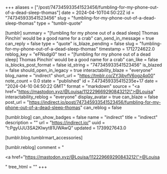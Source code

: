 +++
aliases = ["/post/747345933541523456/fumbling-for-my-phone-out-of-a-dead-sleep-thomas"]
date = 2024-04-10T04:50:22Z
id = "747345933541523456"
slug = "fumbling-for-my-phone-out-of-a-dead-sleep-thomas"
type = "tumblr-quote"

[tumblr]
summary = "[fumbling for my phone out of a dead sleep] Thomas Pinchin’ would be a good name for a crab"
can_send_in_message = true
can_reply = false
type = "quote"
is_blaze_pending = false
slug = "fumbling-for-my-phone-out-of-a-dead-sleep-thomas"
timestamp = 1712724622.0
reblog_key = "eFNsdgi0"
text = "[fumbling for my phone out of a dead sleep] Thomas Pinchin&rsquo; would be a good name for a crab"
can_like = false
is_blocks_post_format = false
id_string = "747345933541523456"
is_blazed = false
should_open_in_legacy = true
interactability_blaze = "everyone"
blog_name = "indirect"
short_url = "https://tmblr.co/ZY3jbyfV6ogz4q00"
note_count = 0.0
state = "published"
id = 7.473459335415235e+17
date = "2024-04-10 04:50:22 GMT"
format = "markdown"
source = "<a href=\"https://mastodon.xyz/@Louisa/112229669290843212\">@Louisa</a>"
interactability_reblog = "everyone"
display_avatar = true
can_blaze = false
post_url = "https://indirect.io/post/747345933541523456/fumbling-for-my-phone-out-of-a-dead-sleep-thomas"
can_reblog = false

[tumblr.blog]
can_show_badges = false
name = "indirect"
title = "indirect"
description = ""
url = "https://indirect.io/"
uuid = "t:PgyUJU3SA2Klwyt81UWAwQ"
updated = 1739927643.0

[tumblr.blog.tumblrmart_accessories]

[tumblr.reblog]
comment = "<p><a href=\"https://mastodon.xyz/@Louisa/112229669290843212\">@Louisa</a></p>"
tree_html = ""
+++
